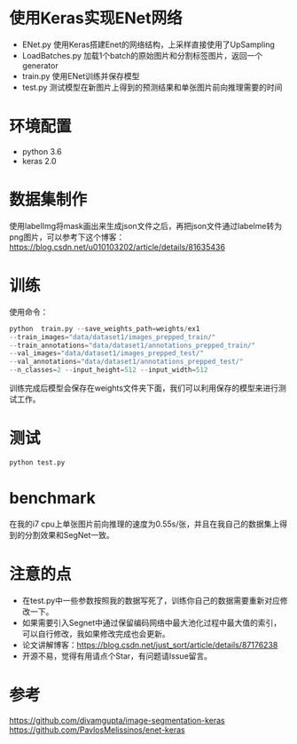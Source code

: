 # 使用Keras实现ENet网络
- ENet.py 使用Keras搭建Enet的网络结构，上采样直接使用了UpSampling
- LoadBatches.py 加载1个batch的原始图片和分割标签图片，返回一个generator
- train.py 使用ENet训练并保存模型
- test.py 测试模型在新图片上得到的预测结果和单张图片前向推理需要的时间

# 环境配置
- python 3.6
- keras 2.0

# 数据集制作
使用labelImg将mask画出来生成json文件之后，再把json文件通过labelme转为png图片，可以参考下这个博客：https://blog.csdn.net/u010103202/article/details/81635436
# 训练
使用命令：
```python
python  train.py --save_weights_path=weights/ex1 
--train_images="data/dataset1/images_prepped_train/" 
--train_annotations="data/dataset1/annotations_prepped_train/" 
--val_images="data/dataset1/images_prepped_test/" 
--val_annotations="data/dataset1/annotations_prepped_test/" 
--n_classes=2 --input_height=512 --input_width=512
```
训练完成后模型会保存在weights文件夹下面，我们可以利用保存的模型来进行测试工作。

# 测试
```python
python test.py
```

# benchmark
在我的i7 cpu上单张图片前向推理的速度为0.55s/张，并且在我自己的数据集上得到的分割效果和SegNet一致。

# 注意的点
- 在test.py中一些参数按照我的数据写死了，训练你自己的数据需要重新对应修改一下。
- 如果需要引入Segnet中通过保留编码网络中最大池化过程中最大值的索引，可以自行修改，我如果修改完成也会更新。
- 论文讲解博客：https://blog.csdn.net/just_sort/article/details/87176238
- 开源不易，觉得有用请点个Star，有问题请Issue留言。

# 参考
https://github.com/divamgupta/image-segmentation-keras
https://github.com/PavlosMelissinos/enet-keras
